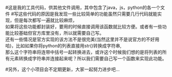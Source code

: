 #这是我的工具代码，供其他文件调用，其中包含了java，js，python的各一个文件
#写这些代码的原因是我发现一些比较简单的功能虽然只需要几行代码就能实现，但是每次都写一遍就比较麻烦，\
如果将这些功能都封装好，要用的时候直接调用该函数就比较方便。或者有一些功能比较基础但官方库里没有，所以就需要自己写。\
还有一些情况是官方实现的该方法不是很完美(当然这里并不是说官方的不好用哈)，比如如果你将python的列表直接用str()转换成字符串,\
那么这个字符串将连带中括号一起转换进去，或许这个时候我们想的是将列表的所有元素转换成字符串并连接起来呢？所以我们需要自己写一个函数来实现此功能。

#另外，这个小项目会不定期更新，大家一起努力进步吧...
